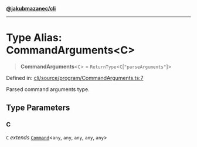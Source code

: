 [**@jakubmazanec/cli**](../README.md)

---

# Type Alias: CommandArguments\<C\>

> **CommandArguments**\<`C`\> = `ReturnType`\<`C`\[`"parseArguments"`\]\>

Defined in:
[cli/source/program/CommandArguments.ts:7](https://github.com/jakubmazanec/tools/blob/74fa88a6249b3d486436ae7655f4962bc4a86e11/packages/cli/source/program/CommandArguments.ts#L7)

Parsed command arguments type.

## Type Parameters

### C

`C` _extends_ [`Command`](../classes/Command.md)\<`any`, `any`, `any`, `any`, `any`\>

